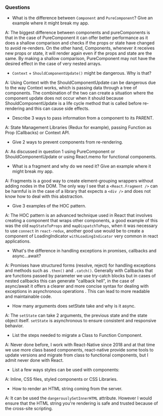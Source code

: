 ### Questions ###

- What is the difference between `Component` and `PureComponent`? Give an example where it might break my app.

A: The biggest difference between components and pureComponents is that in the case of PureComponent it can offer better performance as it does a shallow comparison and checks if the props or state have changed to avoid re-renders. On the other hand, Components, whenever it receives new props or state, it will render again even if the props and state are the same.
By making a shallow comparison, PureComponent may not have the desired effect in the case of very nested arrays.

- `Context` + `ShouldComponentUpdate()` might be dangerous. Why is that?

A: Using Context with the ShouldComponentUpdate can be dangerous due to the way Context works, which is passing data through a tree of components. The combination of the two can create a situation where the component update does not occur when it should because ShouldComponentUpdate is a life cycle method that is called before re-rendering and this can cause side effects.

- Describe 3 ways to pass information from a component to its PARENT.

A: State Management Libraries (Redux for example), passing Function as Prop (Callbacks) or Context API.

- Give 2 ways to prevent components from re-rendering.

A: As discussed in question 1 using PureComponent or ShouldComponentUpdate or using React.memo for functional components.

- What is a fragment and why do we need it? Give an example where it might break my app.

A: Fragments is a good way to create element-grouping wrappers without adding nodes in the DOM.
The only way I see that a `<React.Fragment />` can be harmful is in the case of a library that expects a `<div />` and does not know how to deal with this abstraction.

- Give 3 examples of the HOC pattern.

A: The HOC pattern is an advanced technique used in React that involves creating a component that wraps other components, a good example of this was the old `mapStateToProps` and `mapDispatchToPops`, when it was necessary to use `connect` in `react-redux`, another good use would be to create a component of LoadingIndicator `withLoadingIndicator` very common in react applications.

- What's the difference in handling exceptions in promises, callbacks and async...await?

A: Promises have structured forms (resolve, reject) for handling exceptions and methods such as `.then()` and `.catch()`. Generally with Callbacks that are functions passed by parameter we use try-catch blocks but in cases of nested callbacks this can generate "callback hell", in the case of async/await it offers a clearer and more concise syntax for dealing with exceptions in asynchronous operations . This can lead to more readable and maintainable code.

- How many arguments does setState take and why is it async.

A: The `setState` can take 2 arguments, the previous state and the state object itself.
`setState` is asynchronous to ensure consistent and responsive behavior.

- List the steps needed to migrate a Class to Function Component.

A: Never done before, I work with React-Native since 2018 and at that time we use more class based components, react-native provide some tools to update versions and migrate from class to functional components, but I admit never done with React.

- List a few ways styles can be used with components:

A: Inline, CSS files, styled components or CSS Libraries.

- How to render an HTML string coming from the server.

A: It can be used the `dangerouslySetInnerHTML` attribute. However I would ensure that the HTML string you're rendering is safe and trusted because of the cross-site scripting.
